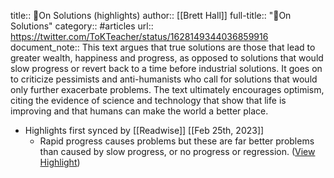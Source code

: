 title:: 🧵On Solutions (highlights)
author:: [[Brett Hall]]
full-title:: "🧵On Solutions"
category:: #articles
url:: https://twitter.com/ToKTeacher/status/1628149344036859916
document_note:: This text argues that true solutions are those that lead to greater wealth, happiness and progress, as opposed to solutions that would slow progress or revert back to a time before industrial solutions. It goes on to criticize pessimists and anti-humanists who call for solutions that would only further exacerbate problems. The text ultimately encourages optimism, citing the evidence of science and technology that show that life is improving and that humans can make the world a better place.

- Highlights first synced by [[Readwise]] [[Feb 25th, 2023]]
	- Rapid progress causes problems but these are far better problems than caused by slow progress, or no progress or regression. ([View Highlight](https://read.readwise.io/read/01gsx3zq8yqy28awnhemy4yyxf))